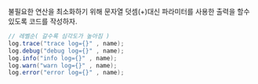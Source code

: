 
불필요한 연산을 최소화하기 위해 문자열 덧셈(+)대신 파라미터를 사용한 출력을 할수있도록 코드를 작성하자.
```java
// 레벨순( 갈수록 심각도가 높아짐 )
log.trace("trace log={}" , name);
log.debug("debug log={}" , name);
log.info("info log={}" , name);
log.warn("warn log={}" , name);
log.error("error log={}" , name);
```
